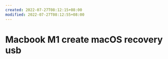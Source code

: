 ```yaml
---
created: 2022-07-27T08:12:15+08:00
modified: 2022-07-27T08:12:55+08:00
---
```


# Macbook M1 create macOS recovery usb

